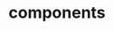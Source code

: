 <!-- Space: AnsibleRoleNginx -->
<!-- Parent: Project -->
<!-- Title: Components -->

<!-- Label: AnsibleRoleNginx -->
<!-- Label: Project -->
<!-- Label: Components -->
<!-- Include: docs/disclaimer.md -->
<!-- Include: ac:toc -->

# components
